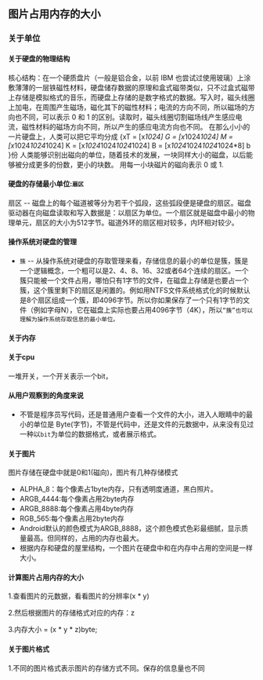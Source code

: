 ## 图片占用内存的大小
### 关于单位
#### 关于硬盘的物理结构

核心结构：在一个硬质盘片（一般是铝合金，以前 IBM 也尝试过使用玻璃）上涂敷薄薄的一层铁磁性材料，硬盘储存数据的原理和盒式磁带类似，只不过盒式磁带上存储是模拟格式的音乐，而硬盘上存储的是数字格式的数据。写入时，磁头线圈上加电，在周围产生磁场，磁化其下的磁性材料；电流的方向不同，所以磁场的方向也不同，可以表示 0 和 1 的区别。读取时，磁头线圈切割磁场线产生感应电流，磁性材料的磁场方向不同，所以产生的感应电流方向也不同。
在那么小小的一片硬盘上，人类可以把它平均分成 {xT = [x*1024] G = [x*1024*1024] M = [x*1024*1024*1024] K = [x*1024*1024*1024*1024] B = [x*1024*1024*1024*1024*8] b }份 人类能够识别出磁向的单位，随着技术的发展，一块同样大小的磁盘，以后能够被分成更多的份数，更小的块数。
用每一小块磁片的磁向表示 0 或 1.

#### 硬盘的存储最小单位:`扇区`

扇区 -- 磁盘上的每个磁道被等分为若干个弧段，这些弧段便是硬盘的扇区。磁盘驱动器在向磁盘读取和写入数据是：以扇区为单位。一个扇区就是磁盘中最小的物理单元，扇区的大小为512字节。磁道外环的扇区相对较多，内环相对较少。

#### 操作系统对硬盘的管理
- `簇` -- 从操作系统对硬盘的存取管理来看，存储信息的最小的单位是簇，簇是一个逻辑概念，一个粗可以是2、4、8、16、32或者64个连续的扇区。一个簇只能被一个文件占用，哪怕只有1字节的文件，在磁盘上存储是也要占一个簇，这个簇里剩下的扇区是闲置的。例如用NTFS文件系统格式化的时候默认是8个扇区组成一个簇，即4096字节。所以你如果保存了一个只有1字节的文件（例如字母N），它在磁盘上实际也要占用4096字节（4K），所以`“簇”也可以理解为操作系统存取信息的最小单位。`

#### 关于内存

#### 关于cpu
一堆开关，一个开关表示一个bit，


#### 从用户观察到的角度来说
- 不管是程序员写代码，还是普通用户查看一个文件的大小，进入人眼睛中的最小的单位是 Byte(字节)，不管是代码中，还是文件的元数据中，从来没有见过 一种以`bit`为单位的数据格式，或者展示格式。

#### 关于图片
图片存储在硬盘中就是0和1(磁向)，图片有几种存储模式

- ALPHA_8：每个像素占1byte内存，只有透明度通道，黑白照片。
- ARGB_4444:每个像素占用2byte内存
- ARGB_8888:每个像素占用4byte内存
- RGB_565:每个像素占用2byte内存
- Android默认的颜色模式为ARGB_8888，这个颜色模式色彩最细腻，显示质量最高。但同样的，占用的内存也最大。
- 根据内存和硬盘的屋里结构，一个图片在硬盘中和在内存中占用的空间是一样大小。

#### 计算图片占用内存的大小
1.查看图片的元数据，看看图片的分辨率(x * y)

2.然后根据图片的存储格式对应的内存：z

3.内存大小 = (x * y * z)byte;

#### 关于图片格式
1.不同的图片格式表示图片的存储方式不同。保存的信息量也不同
	
